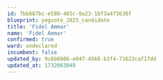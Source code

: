 ```yaml
---
id: 7bb687bc-e580-465c-9a23-1bf3a473630f
blueprint: yegvote_2025_candidate
title: 'Fidel Ammar'
name: 'Fidel Ammar'
confirmed: true
ward: undeclared
incumbent: false
updated_by: 9c6b6866-e047-4568-b3f4-71623caf17dd
updated_at: 1732063049
---
```

